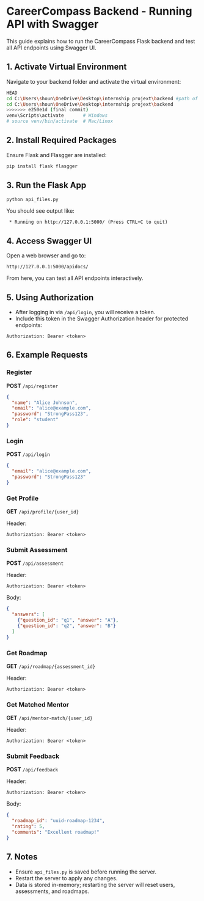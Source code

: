 # CareerCompass Backend - Running API with Swagger

This guide explains how to run the CareerCompass Flask backend and test all API endpoints using Swagger UI.

## 1. Activate Virtual Environment

Navigate to your backend folder and activate the virtual environment:

```bash
HEAD
cd C:\Users\shoun\OneDrive\Desktop\internship projext\backend #path of folder
cd C:\Users\shoun\OneDrive\Desktop\internship projext\backend
>>>>>>> e250e1d (final commit)
venv\Scripts\activate       # Windows
# source venv/bin/activate  # Mac/Linux
```

## 2. Install Required Packages

Ensure Flask and Flasgger are installed:

```bash
pip install flask flasgger
```

## 3. Run the Flask App

```bash
python api_files.py
```

You should see output like:

```
 * Running on http://127.0.0.1:5000/ (Press CTRL+C to quit)
```

## 4. Access Swagger UI

Open a web browser and go to:

```
http://127.0.0.1:5000/apidocs/
```

From here, you can test all API endpoints interactively.

## 5. Using Authorization

* After logging in via `/api/login`, you will receive a token.
* Include this token in the Swagger Authorization header for protected endpoints:

```
Authorization: Bearer <token>
```

## 6. Example Requests

### Register

**POST** `/api/register`

```json
{
  "name": "Alice Johnson",
  "email": "alice@example.com",
  "password": "StrongPass123",
  "role": "student"
}
```

### Login

**POST** `/api/login`

```json
{
  "email": "alice@example.com",
  "password": "StrongPass123"
}
```

### Get Profile

**GET** `/api/profile/{user_id}`

Header:

```
Authorization: Bearer <token>
```

### Submit Assessment

**POST** `/api/assessment`

Header:

```
Authorization: Bearer <token>
```

Body:

```json
{
  "answers": [
    {"question_id": "q1", "answer": "A"},
    {"question_id": "q2", "answer": "B"}
  ]
}
```

### Get Roadmap

**GET** `/api/roadmap/{assessment_id}`

Header:

```
Authorization: Bearer <token>
```

### Get Matched Mentor

**GET** `/api/mentor-match/{user_id}`

Header:

```
Authorization: Bearer <token>
```

### Submit Feedback

**POST** `/api/feedback`

Header:

```
Authorization: Bearer <token>
```

Body:

```json
{
  "roadmap_id": "uuid-roadmap-1234",
  "rating": 5,
  "comments": "Excellent roadmap!"
}
```

## 7. Notes

* Ensure `api_files.py` is saved before running the server.
* Restart the server to apply any changes.
* Data is stored in-memory; restarting the server will reset users, assessments, and roadmaps.
